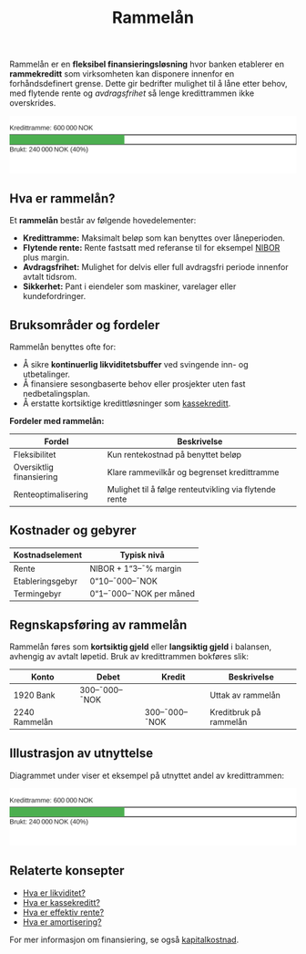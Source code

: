 ﻿---
title: "Rammelån"
seoTitle: "Rammelån"
meta_description: 'Rammelån er en **fleksibel finansieringsløsning** hvor banken etablerer en **rammekreditt** som virksomheten kan disponere innenfor en forhåndsdefinert grens...'
slug: rammelan
type: blog
layout: pages/single
---

Rammelån er en **fleksibel finansieringsløsning** hvor banken etablerer en **rammekreditt** som virksomheten kan disponere innenfor en forhåndsdefinert grense. Dette gir bedrifter mulighet til å låne etter behov, med flytende rente og _avdragsfrihet_ så lenge kredittrammen ikke overskrides.

![Illustrasjon av rammelån](rammelan-utilization.svg)

## Hva er rammelån?

Et **rammelån** består av følgende hovedelementer:

* **Kredittramme:** Maksimalt beløp som kan benyttes over låneperioden.
* **Flytende rente:** Rente fastsatt med referanse til for eksempel [NIBOR](/blogs/regnskap/nibor "NIBOR") plus margin.
* **Avdragsfrihet:** Mulighet for delvis eller full avdragsfri periode innenfor avtalt tidsrom.
* **Sikkerhet:** Pant i eiendeler som maskiner, varelager eller kundefordringer.

## Bruksområder og fordeler

Rammelån benyttes ofte for:

* Å sikre **kontinuerlig likviditetsbuffer** ved svingende inn- og utbetalinger.
* Å finansiere sesongbaserte behov eller prosjekter uten fast nedbetalingsplan.
* Å erstatte kortsiktige kredittløsninger som [kassekreditt](/blogs/regnskap/kassekreditt "Kassekreditt: Overdraft og Likviditetsstyring i Norske Bedrifter").

**Fordeler med rammelån:**

| **Fordel**                    | **Beskrivelse**                                      |
|-------------------------------|------------------------------------------------------|
| Fleksibilitet                 | Kun rentekostnad på benyttet beløp                   |
| Oversiktlig finansiering      | Klare rammevilkår og begrenset kredittramme          |
| Renteoptimalisering           | Mulighet til å følge renteutvikling via flytende rente|

## Kostnader og gebyrer

| **Kostnadselement** | **Typisk nivå**                         |
|---------------------|-----------------------------------------|
| Rente               | NIBOR + 1“3–¯% margin                    |
| Etableringsgebyr    | 0“10–¯000–¯NOK                            |
| Termingebyr         | 0“1–¯000–¯NOK per måned                   |

## Regnskapsføring av rammelån

Rammelån føres som **kortsiktig gjeld** eller **langsiktig gjeld** i balansen, avhengig av avtalt løpetid. Bruk av kredittrammen bokføres slik:

| **Konto**     | **Debet**      | **Kredit**     | **Beskrivelse**             |
|---------------|----------------|----------------|-----------------------------|
| 1920 Bank     | 300–¯000–¯NOK    |                | Uttak av rammelån           |
| 2240 Rammelån |                | 300–¯000–¯NOK    | Kreditbruk på rammelån      |

## Illustrasjon av utnyttelse

Diagrammet under viser et eksempel på utnyttet andel av kredittrammen:

![Utnyttelse av rammelån](rammelan-utilization.svg)

## Relaterte konsepter

* [Hva er likviditet?](/blogs/regnskap/hva-er-likviditet "Hva er Likviditet? Komplett Guide til Likviditet og Likviditetsstyring")
* [Hva er kassekreditt?](/blogs/regnskap/kassekreditt "Kassekreditt: Overdraft og Likviditetsstyring i Norske Bedrifter")
* [Hva er effektiv rente?](/blogs/regnskap/hva-er-effektiv-rente "Hva er Effektiv rente? Beregning og betydning")
* [Hva er amortisering?](/blogs/regnskap/hva-er-amortisering "Hva er Amortisering? Hvordan nedbetale lån over tid")

For mer informasjon om finansiering, se også [kapitalkostnad](/blogs/regnskap/kapitalkostnad "Kapitalkostnad - Beregning og implikasjoner for bedrifter").










